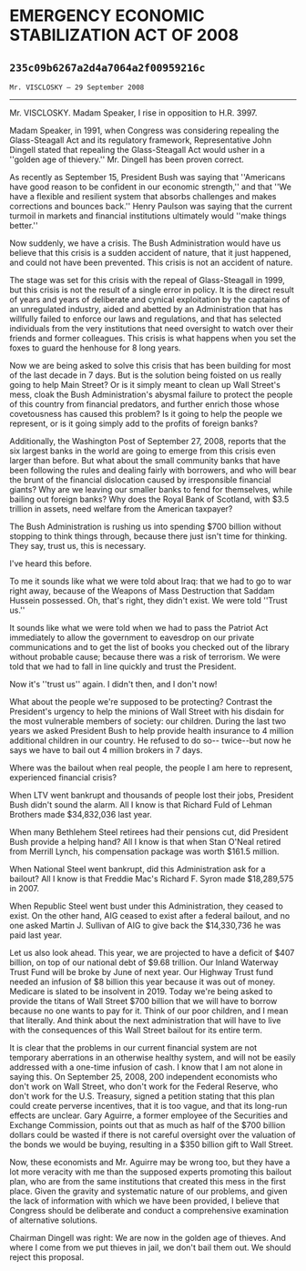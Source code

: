 # EMERGENCY ECONOMIC STABILIZATION ACT OF 2008
## `235c09b6267a2d4a7064a2f00959216c`
`Mr. VISCLOSKY — 29 September 2008`

---


Mr. VISCLOSKY. Madam Speaker, I rise in opposition to H.R. 3997.

Madam Speaker, in 1991, when Congress was considering repealing the 
Glass-Steagall Act and its regulatory framework, Representative John 
Dingell stated that repealing the Glass-Steagall Act would usher in a 
''golden age of thievery.'' Mr. Dingell has been proven correct.

As recently as September 15, President Bush was saying that 
''Americans have good reason to be confident in our economic 
strength,'' and that ''We have a flexible and resilient system that 
absorbs challenges and makes corrections and bounces back.'' Henry 
Paulson was saying that the current turmoil in markets and financial 
institutions ultimately would ''make things better.''

Now suddenly, we have a crisis. The Bush Administration would have us 
believe that this crisis is a sudden accident of nature, that it just 
happened, and could not have been prevented. This crisis is not an 
accident of nature.


The stage was set for this crisis with the repeal of Glass-Steagall in 
1999, but this crisis is not the result of a single error in policy. It 
is the direct result of years and years of deliberate and cynical 
exploitation by the captains of an unregulated industry, aided and 
abetted by an Administration that has willfully failed to enforce our 
laws and regulations, and that has selected individuals from the very 
institutions that need oversight to watch over their friends and former 
colleagues. This crisis is what happens when you set the foxes to guard 
the henhouse for 8 long years.

Now we are being asked to solve this crisis that has been building 
for most of the last decade in 7 days. But is the solution being 
foisted on us really going to help Main Street? Or is it simply meant 
to clean up Wall Street's mess, cloak the Bush Administration's abysmal 
failure to protect the people of this country from financial predators, 
and further enrich those whose covetousness has caused this problem? Is 
it going to help the people we represent, or is it going simply add to 
the profits of foreign banks?

Additionally, the Washington Post of September 27, 2008, reports that 
the six largest banks in the world are going to emerge from this crisis 
even larger than before. But what about the small community banks that 
have been following the rules and dealing fairly with borrowers, and 
who will bear the brunt of the financial dislocation caused by 
irresponsible financial giants? Why are we leaving our smaller banks to 
fend for themselves, while bailing out foreign banks? Why does the 
Royal Bank of Scotland, with $3.5 trillion in assets, need welfare from 
the American taxpayer?

The Bush Administration is rushing us into spending $700 billion 
without stopping to think things through, because there just isn't time 
for thinking. They say, trust us, this is necessary.

I've heard this before.

To me it sounds like what we were told about Iraq: that we had to go 
to war right away, because of the Weapons of Mass Destruction that 
Saddam Hussein possessed. Oh, that's right, they didn't exist. We were 
told ''Trust us.''

It sounds like what we were told when we had to pass the Patriot Act 
immediately to allow the government to eavesdrop on our private 
communications and to get the list of books you checked out of the 
library without probable cause; because there was a risk of terrorism. 
We were told that we had to fall in line quickly and trust the 
President.

Now it's ''trust us'' again. I didn't then, and I don't now!

What about the people we're supposed to be protecting? Contrast the 
President's urgency to help the minions of Wall Street with his disdain 
for the most vulnerable members of society: our children. During the 
last two years we asked President Bush to help provide health insurance 
to 4 million additional children in our country. He refused to do so-- 
twice--but now he says we have to bail out 4 million brokers in 7 days.

Where was the bailout when real people, the people I am here to 
represent, experienced financial crisis?

When LTV went bankrupt and thousands of people lost their jobs, 
President Bush didn't sound the alarm. All I know is that Richard Fuld 
of Lehman Brothers made $34,832,036 last year.

When many Bethlehem Steel retirees had their pensions cut, did 
President Bush provide a helping hand? All I know is that when Stan 
O'Neal retired from Merrill Lynch, his compensation package was worth 
$161.5 million.

When National Steel went bankrupt, did this Administration ask for a 
bailout? All I know is that Freddie Mac's Richard F. Syron made 
$18,289,575 in 2007.

When Republic Steel went bust under this Administration, they ceased 
to exist. On the other hand, AIG ceased to exist after a federal 
bailout, and no one asked Martin J. Sullivan of AIG to give back the 
$14,330,736 he was paid last year.

Let us also look ahead. This year, we are projected to have a deficit 
of $407 billion, on top of our national debt of $9.68 trillion. Our 
Inland Waterway Trust Fund will be broke by June of next year. Our 
Highway Trust fund needed an infusion of $8 billion this year because 
it was out of money. Medicare is slated to be insolvent in 2019. Today 
we're being asked to provide the titans of Wall Street $700 billion 
that we will have to borrow because no one wants to pay for it. Think 
of our poor children, and I mean that literally. And think about the 
next administration that will have to live with the consequences of 
this Wall Street bailout for its entire term.

It is clear that the problems in our current financial system are not 
temporary aberrations in an otherwise healthy system, and will not be 
easily addressed with a one-time infusion of cash. I know that I am not 
alone in saying this. On September 25, 2008, 200 independent economists 
who don't work on Wall Street, who don't work for the Federal Reserve, 
who don't work for the U.S. Treasury, signed a petition stating that 
this plan could create perverse incentives, that it is too vague, and 
that its long-run effects are unclear. Gary Aguirre, a former employee 
of the Securities and Exchange Commission, points out that as much as 
half of the $700 billion dollars could be wasted if there is not 
careful oversight over the valuation of the bonds we would be buying, 
resulting in a $350 billion gift to Wall Street.

Now, these economists and Mr. Aguirre may be wrong too, but they have 
a lot more veracity with me than the supposed experts promoting this 
bailout plan, who are from the same institutions that created this mess 
in the first place. Given the gravity and systematic nature of our 
problems, and given the lack of information with which we have been 
provided, I believe that Congress should be deliberate and conduct a 
comprehensive examination of alternative solutions.

Chairman Dingell was right: We are now in the golden age of thieves. 
And where I come from we put thieves in jail, we don't bail them out. 
We should reject this proposal.